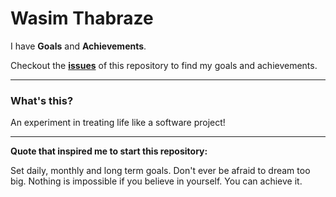 Wasim Thabraze
===============

I have <b>Goals</b> and <b>Achievements</b>.


Checkout the <a href="https://github.com/waseem18/Life/issues"><b>issues</b></a> of this repository to find my goals and achievements.

<hr>

<h3>What's this?</h3>


An experiment in treating life like a software project!

<hr>

<b>Quote that inspired me to start this repository:</b>


Set daily, monthly and long term goals. Don't ever be afraid to dream too big. Nothing is impossible if you believe in yourself. You can achieve it.
